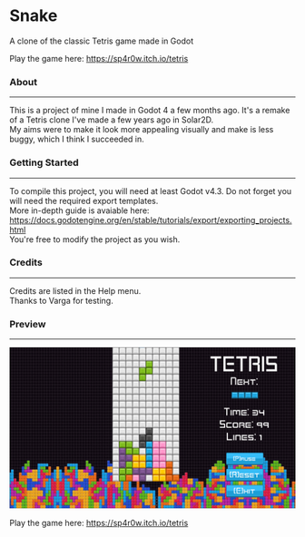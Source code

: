 # Snake
A clone of the classic Tetris game made in Godot

Play the game here: https://sp4r0w.itch.io/tetris

### About
-------------
This is a project of mine I made in Godot 4 a few months ago. It's a remake of a Tetris clone I've made a few years ago in Solar2D.<br>
My aims were to make it look more appealing visually and make is less buggy, which I think I succeeded in. <br>

### Getting Started
-------------
To compile this project, you will need at least Godot v4.3. Do not forget you will need the required export templates. <br> 
More in-depth guide is avaiable here: https://docs.godotengine.org/en/stable/tutorials/export/exporting_projects.html <br>
You're free to modify the project as you wish.

### Credits
-------------
Credits are listed in the Help menu. <br>
Thanks to Varga for testing. <br>

### Preview
-------------
![Screenshot 2](screen1.png)

Play the game here: https://sp4r0w.itch.io/tetris
